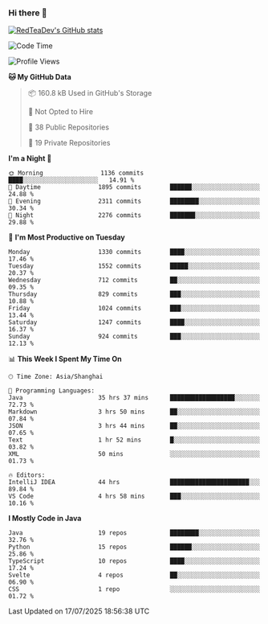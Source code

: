 ### Hi there 👋

<!--
**RedTeaDev/RedTeaDev** is a ✨ _special_ ✨ repository because its `README.md` (this file) appears on your GitHub profile.

Here are some ideas to get you started:

- 🔭 I’m currently working on ...
- 🌱 I’m currently learning ...
- 👯 I’m looking to collaborate on ...
- 🤔 I’m looking for help with ...
- 💬 Ask me about ...
- 📫 How to reach me: ...
- 😄 Pronouns: ...
- ⚡ Fun fact: ...
-->

<!--
[![wakatime](https://wakatime.com/badge/user/6b101ed0-04c0-4490-9283-eb61f2efff96.svg)](https://wakatime.com/@6b101ed0-04c0-4490-9283-eb61f2efff96)
!-->

[![RedTeaDev's GitHub stats](https://github-readme-stats.vercel.app/api?username=RedTeaDev\&include_all_commits=true)](https://github.com/anuraghazra/github-readme-stats)
<!--
[![willianrod's wakatime stats](https://github-readme-stats.vercel.app/api/wakatime?username=RedTeaDev)](https://github.com/anuraghazra/github-readme-stats)
!-->
<!--START_SECTION:waka-->
![Code Time](http://img.shields.io/badge/Code%20Time-3%2C411%20hrs%206%20mins-blue)

![Profile Views](http://img.shields.io/badge/Profile%20Views-0-blue)

**🐱 My GitHub Data** 

> 📦 160.8 kB Used in GitHub's Storage 
 > 
> 🚫 Not Opted to Hire
 > 
> 📜 38 Public Repositories 
 > 
> 🔑 19 Private Repositories 
 > 
**I'm a Night 🦉** 

```text
🌞 Morning                1136 commits        ████░░░░░░░░░░░░░░░░░░░░░   14.91 % 
🌆 Daytime                1895 commits        ██████░░░░░░░░░░░░░░░░░░░   24.88 % 
🌃 Evening                2311 commits        ████████░░░░░░░░░░░░░░░░░   30.34 % 
🌙 Night                  2276 commits        ███████░░░░░░░░░░░░░░░░░░   29.88 % 
```
📅 **I'm Most Productive on Tuesday** 

```text
Monday                   1330 commits        ████░░░░░░░░░░░░░░░░░░░░░   17.46 % 
Tuesday                  1552 commits        █████░░░░░░░░░░░░░░░░░░░░   20.37 % 
Wednesday                712 commits         ██░░░░░░░░░░░░░░░░░░░░░░░   09.35 % 
Thursday                 829 commits         ███░░░░░░░░░░░░░░░░░░░░░░   10.88 % 
Friday                   1024 commits        ███░░░░░░░░░░░░░░░░░░░░░░   13.44 % 
Saturday                 1247 commits        ████░░░░░░░░░░░░░░░░░░░░░   16.37 % 
Sunday                   924 commits         ███░░░░░░░░░░░░░░░░░░░░░░   12.13 % 
```


📊 **This Week I Spent My Time On** 

```text
🕑︎ Time Zone: Asia/Shanghai

💬 Programming Languages: 
Java                     35 hrs 37 mins      ██████████████████░░░░░░░   72.73 % 
Markdown                 3 hrs 50 mins       ██░░░░░░░░░░░░░░░░░░░░░░░   07.84 % 
JSON                     3 hrs 44 mins       ██░░░░░░░░░░░░░░░░░░░░░░░   07.65 % 
Text                     1 hr 52 mins        █░░░░░░░░░░░░░░░░░░░░░░░░   03.82 % 
XML                      50 mins             ░░░░░░░░░░░░░░░░░░░░░░░░░   01.73 % 

🔥 Editors: 
IntelliJ IDEA            44 hrs              ██████████████████████░░░   89.84 % 
VS Code                  4 hrs 58 mins       ███░░░░░░░░░░░░░░░░░░░░░░   10.16 % 
```

**I Mostly Code in Java** 

```text
Java                     19 repos            ████████░░░░░░░░░░░░░░░░░   32.76 % 
Python                   15 repos            ██████░░░░░░░░░░░░░░░░░░░   25.86 % 
TypeScript               10 repos            ████░░░░░░░░░░░░░░░░░░░░░   17.24 % 
Svelte                   4 repos             ██░░░░░░░░░░░░░░░░░░░░░░░   06.90 % 
CSS                      1 repo              ░░░░░░░░░░░░░░░░░░░░░░░░░   01.72 % 
```




 Last Updated on 17/07/2025 18:56:38 UTC
<!--END_SECTION:waka-->


